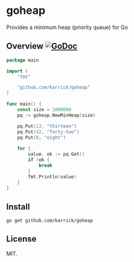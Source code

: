 # goheap
Provides a minimum heap (priority queue) for Go

## Overview [![GoDoc](https://godoc.org/github.com/karrick/goheap?status.svg)](https://godoc.org/github.com/karrick/goheap)

```Go
package main

import (
    "fmt"

    "github.com/karrick/goheap"
)

func main() {
    const size = 1000000
    pq := goheap.NewMinHeap(size)

    pq.Put(13, "thirteen")
    pq.Put(42, "forty-two")
    pq.Put(8, "eight")
    
    for {
        value, ok := pq.Get()
        if !ok {
            break
        }
        fmt.Println(value)
    }
}
```

## Install

    go get github.com/karrick/goheap

## License

MIT.

